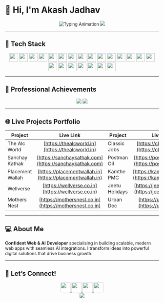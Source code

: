 # 👋 Hi, I'm **Akash Jadhav**

<div align="center">
  <img src="https://readme-typing-svg.demolab.com?font=Poppins&weight=600&size=32&duration=2500&pause=800&color=FF6B6B&center=true&vCenter=true&width=700&lines=Full+Stack+Web+Developer;MERN+%7C+MEAN+%7C+Next.js+Expert;AI+Automation+Specialist;Building+Digital+Solutions" alt="Typing Animation" />
  <img src="https://capsule-render.vercel.app/api?type=waving&color=gradient&customColorList=0,2,4,12,14&height=120&section=header&animation=fadeIn" />
</div>

---

## 🚀 **Tech Stack**

<div align="center">
  <!-- Languages -->
  <img src="https://img.shields.io/badge/JavaScript-F7DF1E?style=flat-square&logo=javascript" height="28" />
  <img src="https://img.shields.io/badge/Python-3776AB?style=flat-square&logo=python" height="28" />
  <img src="https://img.shields.io/badge/Java-ED8B00?style=flat-square&logo=openjdk" height="28" />

  <!-- Frontend -->

  <img src="https://img.shields.io/badge/React-20232A?style=flat-square&logo=react" height="28" />
  <img src="https://img.shields.io/badge/Next.js-000000?style=flat-square&logo=next.js" height="28" />
  <img src="https://img.shields.io/badge/Angular-DD0031?style=flat-square&logo=angular" height="28" />
  <img src="https://img.shields.io/badge/Tailwind-38B2AC?style=flat-square&logo=tailwind-css" height="28" />

  <!-- Backend -->

  <img src="https://img.shields.io/badge/Node.js-43853D?style=flat-square&logo=node.js" height="28" />
  <img src="https://img.shields.io/badge/Express.js-404D59?style=flat-square&logo=express" height="28" />
  <img src="https://img.shields.io/badge/MongoDB-4EA94B?style=flat-square&logo=mongodb" height="28" />
  <img src="https://img.shields.io/badge/MySQL-00000F?style=flat-square&logo=mysql" height="28" />

  <!-- AI & Automation -->

  <img src="https://img.shields.io/badge/OpenAI-412991?style=flat-square&logo=openai" height="28" />
  <img src="https://img.shields.io/badge/Claude-FF6B35?style=flat-square&logo=anthropic" height="28" />
  <img src="https://img.shields.io/badge/Bots-FF6B6B?style=flat-square&logo=robot" height="28" />

  <!-- DevOps & Tools -->

  <img src="https://img.shields.io/badge/AWS-232F3E?style=flat-square&logo=amazon-aws" height="28" />
  <img src="https://img.shields.io/badge/Vercel-000000?style=flat-square&logo=vercel" height="28" />
  <img src="https://img.shields.io/badge/Docker-2496ED?style=flat-square&logo=docker" height="28" />
  <img src="https://img.shields.io/badge/Git-F05032?style=flat-square&logo=git" height="28" />

  <!-- Platforms -->

  <img src="https://img.shields.io/badge/WordPress-21759B?style=flat-square&logo=wordpress" height="28" />
  <img src="https://img.shields.io/badge/Shopify-7AB55C?style=flat-square&logo=shopify" height="28" />
  <img src="https://img.shields.io/badge/Render-46E3B7?style=flat-square&logo=render" height="28" />
  <img src="https://img.shields.io/badge/Railway-0B0D0E?style=flat-square&logo=railway" height="28" />
</div>

---

## 🎯 **Professional Achievements**

<div align="center">
  <img src="https://img.shields.io/badge/✅%20Completed-23%2B%20Live%20Fullstack%20Projects-4CAF50?style=for-the-badge&labelColor=1976D2" />
  <img src="https://img.shields.io/badge/🤖%20Built-12%2B%20AI%20Automations-FF6B6B?style=for-the-badge&labelColor=E91E63" />
</div>

---

## 🌐 **Live Projects Portfolio**

| **Project**      |                       **Live Link**                      | **Project**    |                     **Live Link**                    | **Project**        |                         **Live Link**                        |
| ---------------- | :------------------------------------------------------: | -------------- | :--------------------------------------------------: | ------------------ | :----------------------------------------------------------: |
| The Alc World    |     [https://thealcworld.in](https://thealcworld.in)     | Classic Jobs   |   [https://classicjobs.in](https://classicjobs.in)   | Classic Profile    |   [https://classicprofile.com](https://classicprofile.com)   |
| Sanchay Kathak   |  [https://sanchaykathak.com](https://sanchaykathak.com)  | Postman Oil    |   [https://postmanoil.com](https://postmanoil.com)   | Online Study 4U    |     [https://onlinestudy4u.in](https://onlinestudy4u.in)     |
| Placement Wallah | [https://placementwallah.in](https://placementwallah.in) | Kamthe PMC     |    [https://kamthepmc.com](https://kamthepmc.com)    | Classic Technology | [https://classictechnology.in](https://classictechnology.in) |
| Wellverse        |    [https://wellverse.co.in](https://wellverse.co.in)    | Jeetu Holidays | [https://jeetuholidays.in](https://jeetuholidays.in) | Bangalore Civils   |   [https://bangalorecivils.in](https://bangalorecivils.in)   |
| Mothers Nest     |  [https://mothersnest.co.in](https://mothersnest.co.in)  | Urban Dec      |      [https://urbandec.in](https://urbandec.in)      | Classic Projects   |   [https://classicprojects.in](https://classicprojects.in)   |

---

## 💻 **About Me**

**Confident Web & AI Developer** specialising in building scalable, modern web apps with seamless AI integrations. I transform ideas into powerful digital solutions that drive business growth.

---

## 🤝 **Let’s Connect!**

<div align="center">
  <a href="https://www.linkedin.com/in/classictechak/">
    <img src="https://img.shields.io/badge/LinkedIn-0077B5?style=for-the-badge&logo=linkedin" height="32" />
  </a>
  <a href="mailto:jadhavakashofficial@gmail.com">
    <img src="https://img.shields.io/badge/Gmail-D14836?style=for-the-badge&logo=gmail" height="32" />
  </a>
  <a href="https://leetcode.com/u/jadhavakash/">
    <img src="https://img.shields.io/badge/LeetCode-FFA116?style=for-the-badge&logo=leetcode" height="32" />
  </a>
  <a href="https://classicprofile.com/jadhavakash">
    <img src="https://img.shields.io/badge/Portfolio-000000?style=for-the-badge&logo=vercel" height="32" />
  </a>
</div>

<div align="center">
  <img src="https://capsule-render.vercel.app/api?type=waving&color=gradient&customColorList=0,2,4,12,14&height=100&section=footer&animation=fadeIn" />
</div>
